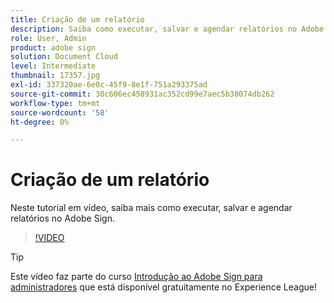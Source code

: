 ```yaml
---
title: Criação de um relatório
description: Saiba como executar, salvar e agendar relatórios no Adobe Sign
role: User, Admin
product: adobe sign
solution: Document Cloud
level: Intermediate
thumbnail: 17357.jpg
exl-id: 337320ae-6e0c-45f9-8e1f-751a293375ad
source-git-commit: 30c606ec458931ac352cd99e7aec5b38074db262
workflow-type: tm+mt
source-wordcount: '58'
ht-degree: 0%

---
```


# Criação de um relatório

Neste tutorial em vídeo, saiba mais como executar, salvar e agendar relatórios no Adobe Sign.

>[!VIDEO](https://video.tv.adobe.com/v/17357?hidetitle=true)

>[!TIP]
>
>Este vídeo faz parte do curso [Introdução ao Adobe Sign para administradores](https://experienceleague.adobe.com/?recommended=Sign-A-1-2020.2) que está disponível gratuitamente no Experience League!
